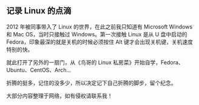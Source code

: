 ## 记录 Linux 的点滴

2012 年被同事带入了 Linux 的世界，在此之前我只知道有 Microsoft Windows 和 Mac OS，当时只接触过 Windows。第一次接触 Linux 是从 U 盘中启动的 Fedora，印象最深的就是关机的时候必须按住 Alt 键才会出现关机键，关机速度特别的快。

就此打开了另外的一扇门，从《鸟哥的 Linux 私房菜》开始自学，Fedora、Ubuntu、CentOS、Arch...

折腾的挺多，记住的没多少，所以决定记下自己折腾的脚步，留个纪念。

大部分内容整理于网络，如有侵权请联系我！
